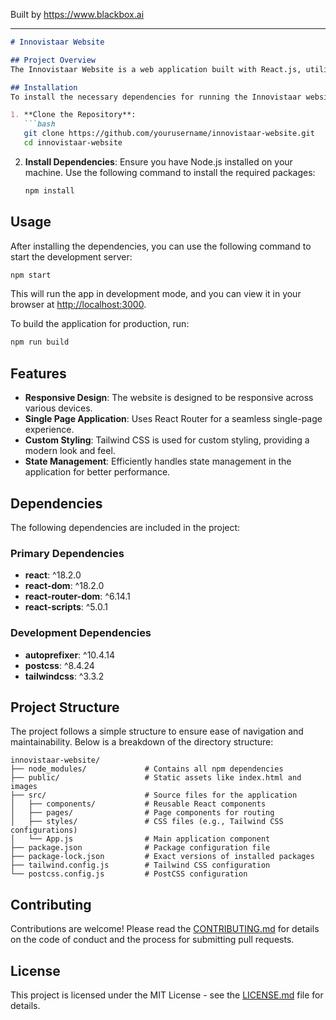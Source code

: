 
Built by https://www.blackbox.ai

---

```markdown
# Innovistaar Website

## Project Overview
The Innovistaar Website is a web application built with React.js, utilizing various modern web technologies such as React Router for routing and Tailwind CSS for styling. This project aims to provide an interactive and responsive web experience, showcasing the features and services offered by Innovistaar.

## Installation
To install the necessary dependencies for running the Innovistaar website locally, follow these steps:

1. **Clone the Repository**:
   ```bash
   git clone https://github.com/yourusername/innovistaar-website.git
   cd innovistaar-website
   ```

2. **Install Dependencies**:
   Ensure you have Node.js installed on your machine. Use the following command to install the required packages:
   ```bash
   npm install
   ```

## Usage
After installing the dependencies, you can use the following command to start the development server:
```bash
npm start
```
This will run the app in development mode, and you can view it in your browser at [http://localhost:3000](http://localhost:3000).

To build the application for production, run:
```bash
npm run build
```

## Features
- **Responsive Design**: The website is designed to be responsive across various devices.
- **Single Page Application**: Uses React Router for a seamless single-page experience.
- **Custom Styling**: Tailwind CSS is used for custom styling, providing a modern look and feel.
- **State Management**: Efficiently handles state management in the application for better performance.

## Dependencies
The following dependencies are included in the project:

### Primary Dependencies
- **react**: ^18.2.0
- **react-dom**: ^18.2.0
- **react-router-dom**: ^6.14.1
- **react-scripts**: ^5.0.1

### Development Dependencies
- **autoprefixer**: ^10.4.14
- **postcss**: ^8.4.24
- **tailwindcss**: ^3.3.2

## Project Structure
The project follows a simple structure to ensure ease of navigation and maintainability. Below is a breakdown of the directory structure:

```
innovistaar-website/
├── node_modules/             # Contains all npm dependencies
├── public/                   # Static assets like index.html and images
├── src/                      # Source files for the application
│   ├── components/           # Reusable React components
│   ├── pages/                # Page components for routing
│   ├── styles/               # CSS files (e.g., Tailwind CSS configurations)
│   └── App.js                # Main application component
├── package.json              # Package configuration file
├── package-lock.json         # Exact versions of installed packages
├── tailwind.config.js        # Tailwind CSS configuration
└── postcss.config.js         # PostCSS configuration
```

## Contributing
Contributions are welcome! Please read the [CONTRIBUTING.md](CONTRIBUTING.md) for details on the code of conduct and the process for submitting pull requests.

## License
This project is licensed under the MIT License - see the [LICENSE.md](LICENSE.md) file for details.

```